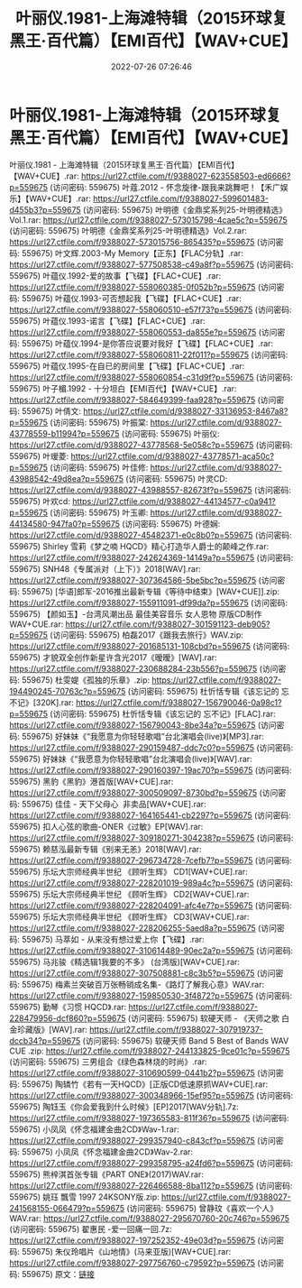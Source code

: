 ﻿---
title: 叶丽仪.1981-上海滩特辑（2015环球复黑王·百代篇）【EMI百代】【WAV+CUE】
date: 2022-07-26 07:26:46
categories: WAV车载音乐、镜像
tags: 华语中文
---
# 叶丽仪.1981-上海滩特辑（2015环球复黑王·百代篇）【EMI百代】【WAV+CUE】

叶丽仪.1981 - 上海滩特辑（2015环球复黑王·百代篇）【EMI百代】【WAV+CUE】.rar: https://url27.ctfile.com/f/9388027-623558503-ed6666?p=559675
(访问密码: 559675)
叶蔻.2012 - 怀念旋律-跟我来跳舞吧！【禾广娱乐】【WAV+CUE】.rar: https://url27.ctfile.com/f/9388027-599601483-d455b3?p=559675
(访问密码: 559675)
叶明德《金鼎奖系列25-叶明德精选》Vol.1.rar: https://url27.ctfile.com/f/9388027-573015798-4cae5c?p=559675
(访问密码: 559675)
叶明德《金鼎奖系列25-叶明德精选》Vol.2.rar: https://url27.ctfile.com/f/9388027-573015756-865435?p=559675
(访问密码: 559675)
叶文辉.2003-My Memory【正东】【FLAC分轨】.rar: https://url27.ctfile.com/f/9388027-577508538-c49a8f?p=559675
(访问密码: 559675)
叶蕴仪.1992-爱的故事【飞碟】【FLAC+CUE】.rar: https://url27.ctfile.com/f/9388027-558060385-0f052b?p=559675
(访问密码: 559675)
叶蕴仪.1993-可否想起我【飞碟】【FLAC+CUE】.rar: https://url27.ctfile.com/f/9388027-558060510-e57f73?p=559675
(访问密码: 559675)
叶蕴仪.1993-诺言【飞碟】【FLAC+CUE】.rar: https://url27.ctfile.com/f/9388027-558060553-da855e?p=559675
(访问密码: 559675)
叶蕴仪.1994-是你答应说要对我好【飞碟】【FLAC+CUE】.rar: https://url27.ctfile.com/f/9388027-558060811-22f011?p=559675
(访问密码: 559675)
叶蕴仪.1995-在自已的房间里【飞碟】【FLAC+CUE】.rar: https://url27.ctfile.com/f/9388027-558060854-c31d9f?p=559675
(访问密码: 559675)
叶子楣.1992 - 十分坦白【EMI百代】【WAV+CUE】.rar: https://url27.ctfile.com/f/9388027-584649399-faa928?p=559675
(访问密码: 559675)
叶倩文: https://url27.ctfile.com/d/9388027-33136953-8467a8?p=559675
(访问密码: 559675)
叶振棠: https://url27.ctfile.com/d/9388027-43778559-b11994?p=559675
(访问密码: 559675)
叶丽仪: https://url27.ctfile.com/d/9388027-43778568-5e058c?p=559675
(访问密码: 559675)
叶瑷菱: https://url27.ctfile.com/d/9388027-43778571-aca50c?p=559675
(访问密码: 559675)
叶佳修: https://url27.ctfile.com/d/9388027-43988542-49d8ea?p=559675
(访问密码: 559675)
叶灵CD: https://url27.ctfile.com/d/9388027-43988557-82673f?p=559675
(访问密码: 559675)
叶欢cd: https://url27.ctfile.com/d/9388027-44134577-c0a941?p=559675
(访问密码: 559675)
叶玉卿: https://url27.ctfile.com/d/9388027-44134580-947fa0?p=559675
(访问密码: 559675)
叶德娴: https://url27.ctfile.com/d/9388027-45482371-e0c8b0?p=559675
(访问密码: 559675)
Shirley 雪莉《梦之喃 HQCD》精心打造华人爵士的颠峰之作.rar: https://url27.ctfile.com/f/9388027-242624369-14149a?p=559675
(访问密码: 559675)
SNH48《专属派对（上下）》2018[WAV].rar: https://url27.ctfile.com/f/9388027-307364586-5be5bc?p=559675
(访问密码: 559675)
[华语]郎军-2016推出最新专辑《等待中结束》[WAV+CUE]].zip: https://url27.ctfile.com/f/9388027-155911091-df99da?p=559675
(访问密码: 559675)
【颜如玉】-台湾风潮出品 最佳美容音乐 女人恩物 原版CD制作WAV+CUE.rar: https://url27.ctfile.com/f/9388027-301591123-deb905?p=559675
(访问密码: 559675)
柏磊2017《跟我去旅行》WAV.zip: https://url27.ctfile.com/f/9388027-201685131-108cbd?p=559675
(访问密码: 559675)
才貌双全创作新星许含光2017《暧暧》[WAV].rar: https://url27.ctfile.com/f/9388027-230688284-23b556?p=559675
(访问密码: 559675)
杜雯媞《孤独的乐章》.zip: https://url27.ctfile.com/f/9388027-194490245-70763c?p=559675
(访问密码: 559675)
杜忻恬专辑《该忘记的 忘不记》[320K].rar: https://url27.ctfile.com/f/9388027-156790046-0a98c1?p=559675
(访问密码: 559675)
杜忻恬专辑《该忘记的 忘不记》[FLAC].rar: https://url27.ctfile.com/f/9388027-156790043-8be34a?p=559675
(访问密码: 559675)
好妹妹《“我愿意为你轻轻歌唱”台北演唱会(live)》[MP3].rar: https://url27.ctfile.com/f/9388027-290159487-ddc7c0?p=559675
(访问密码: 559675)
好妹妹《“我愿意为你轻轻歌唱”台北演唱会(live)》[WAV].rar: https://url27.ctfile.com/f/9388027-290160397-19ac70?p=559675
(访问密码: 559675)
黑豹《黑豹》港首版[WAV+CUE].rar: https://url27.ctfile.com/f/9388027-300509097-8730bd?p=559675
(访问密码: 559675)
佳佳 - 天下父母心  非卖品[WAV+CUE].rar: https://url27.ctfile.com/f/9388027-164165441-cb2297?p=559675
(访问密码: 559675)
扣人心弦的歌曲-ONER《过敏》EP[WAV].rar: https://url27.ctfile.com/f/9388027-309180271-304238?p=559675
(访问密码: 559675)
赖慈泓最新专辑《别来无恙》2018[WAV].rar: https://url27.ctfile.com/f/9388027-296734728-7cefb7?p=559675
(访问密码: 559675)
乐坛大宗师经典半世纪 《顾听生辉》 CD1[WAV+CUE].rar: https://url27.ctfile.com/f/9388027-228201019-989a4c?p=559675
(访问密码: 559675)
乐坛大宗师经典半世纪 《顾听生辉》 CD2[WAV+CUE].rar: https://url27.ctfile.com/f/9388027-228204091-afc4e7?p=559675
(访问密码: 559675)
乐坛大宗师经典半世纪 《顾听生辉》 CD3[WAV+CUE].rar: https://url27.ctfile.com/f/9388027-228206255-5aed8a?p=559675
(访问密码: 559675)
马萃如 - 从来没有想过爱上你【飞碟】.rar: https://url27.ctfile.com/f/9388027-310614489-90ec2a?p=559675
(访问密码: 559675)
马兆骏《精选辑1我要的不多》 (台湾版)[WAV+CUE].rar: https://url27.ctfile.com/f/9388027-307508881-c8c3b5?p=559675
(访问密码: 559675)
梅素兰突破百万张畅销成名集-《路灯了解我心意》WAV.rar: https://url27.ctfile.com/f/9388027-159850530-3f4872?p=559675
(访问密码: 559675)
勤琴《习惯 HQCD》.rar: https://url27.ctfile.com/f/9388027-228479956-dcf860?p=559675
(访问密码: 559675)
软硬天师 - 《天师之歌 白金珍藏版》[WAV].rar: https://url27.ctfile.com/f/9388027-307919737-dccb34?p=559675
(访问密码: 559675)
软硬天师 Band 5 Best of Bands WAV CUE .zip: https://url27.ctfile.com/f/9388027-244133825-9ce01c?p=559675
(访问密码: 559675)
三男组合《绿色森林烧的时尚》.rar: https://url27.ctfile.com/f/9388027-310690599-0441b2?p=559675
(访问密码: 559675)
陶辚竹《若有一天HQCD》[正版CD低速原抓WAV+CUE].rar: https://url27.ctfile.com/f/9388027-300348966-15ef95?p=559675
(访问密码: 559675)
陶钰玉《你会爱我到什么时候》[EP]2017[WAV分轨].7z: https://url27.ctfile.com/f/9388027-197365583-811f36?p=559675
(访问密码: 559675)
小凤凤《怀念福建金曲2CD》Wav-1.rar: https://url27.ctfile.com/f/9388027-299357940-c843cf?p=559675
(访问密码: 559675)
小凤凤《怀念福建金曲2CD》Wav-2.rar: https://url27.ctfile.com/f/9388027-299358795-a24fd6?p=559675
(访问密码: 559675)
熊梓淇首张专辑《PART ONE》(2017)WAV.rar: https://url27.ctfile.com/f/9388027-226466588-8ba112?p=559675
(访问密码: 559675)
姚珏 飄雪 1997 24KSONY版.zip: https://url27.ctfile.com/f/9388027-241568155-066479?p=559675
(访问密码: 559675)
曾静玟《喜欢一个人》WAV.rar: https://url27.ctfile.com/f/9388027-295670760-20c746?p=559675
(访问密码: 559675)
翟惠民 -爱一回痛一回.7z: https://url27.ctfile.com/f/9388027-197252352-49e03d?p=559675
(访问密码: 559675)
朱仪玲唱片《山地情》(马来亚版)[WAV+CUE].rar: https://url27.ctfile.com/f/9388027-297756760-c79592?p=559675
(访问密码: 559675)
原文：[链接](https://blog.sina.com.cn/s/blog_1647c7e7601030yk1.html)